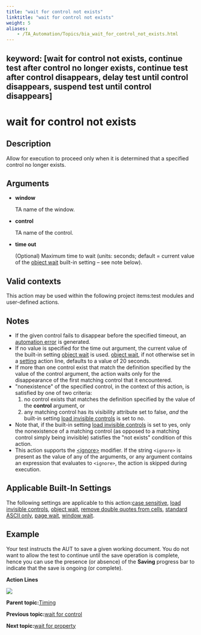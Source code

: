 ```yaml
--- 
title: "wait for control not exists"
linktitle: "wait for control not exists"
weight: 5
aliases: 
    - /TA_Automation/Topics/bia_wait_for_control_not_exists.html
---
```

keyword: [wait for control not exists, continue test after control no longer exists, continue test after control disappears, delay test until control disappears, suspend test until control disappears]
---

# wait for control not exists

## Description

Allow for execution to proceed only when it is determined that a specified control no longer exists.

## Arguments

-   **window**

    TA name of the window.

-   **control**

    TA name of the control.

-   **time out**

    \(Optional\) Maximum time to wait \(units: seconds; default = current value of the [object wait](object_wait.html) built-in setting – see note below\).


## Valid contexts

This action may be used within the following project items:test modules and user-defined actions.

## Notes

-   If the given control fails to disappear before the specified timeout, an [automation error](Error_handling.html) is generated.
-   If no value is specified for the time out argument, the current value of the built-in setting [object wait](object_wait.html) is used. [object wait](object_wait.html), if not otherwise set in a [setting](setting.html) action line, defaults to a value of 20 seconds.
-   If more than one control exist that match the definition specified by the value of the control argument, the action waits only for the disappearance of the first matching control that it encountered.
-   "nonexistence" of the specified control, in the context of this action, is satisfied by one of two criteria:
    1.  no control exists that matches the definition specified by the value of the **control** argument, or
    2.  any matching control has its visibility attribute set to false, *and* the built-in setting [load invisible controls](load_invisible_controls.html) is set to no.
-   Note that, if the built-in setting [load invisible controls](load_invisible_controls.html) is set to yes, only the nonexistence of a matching control \(as opposed to a matching control simply being invisible\) satisfies the "not exists" condition of this action.
-   This action supports the [<ignore\>](/images//Images/TA_Automation/Topics/Ignoring_action.html) modifier. If the string `<ignore>` is present as the value of any of the arguments, or any argument contains an expression that evaluates to `<ignore>`, the action is skipped during execution.

## Applicable Built-In Settings

The following settings are applicable to this action:[case sensitive](case_sensitive.html), [load invisible controls](load_invisible_controls.html), [object wait](object_wait.html), [remove double quotes from cells](remove_double_quotes_from_cells.html), [standard ASCII only](standard_ASCII_only.html), [page wait](page_wait.html), [window wait](window_wait.html).

## Example

Your test instructs the AUT to save a given working document. You do not want to allow the test to continue until the save operation is complete, hence you can use the presence \(or absence\) of the **Saving** progress bar to indicate that the save is ongoing \(or complete\).

**Action Lines**

![](/images//Images/bia_wait_for_control_not_exists_pgm.png)

**Parent topic:**[Timing](/TA_Automation/Topics/bia_Timing.html)

**Previous topic:**[wait for control](/TA_Automation/Topics/bia_wait_for_control.html)

**Next topic:**[wait for property](/TA_Automation/Topics/bia_wait_for_property.html)


